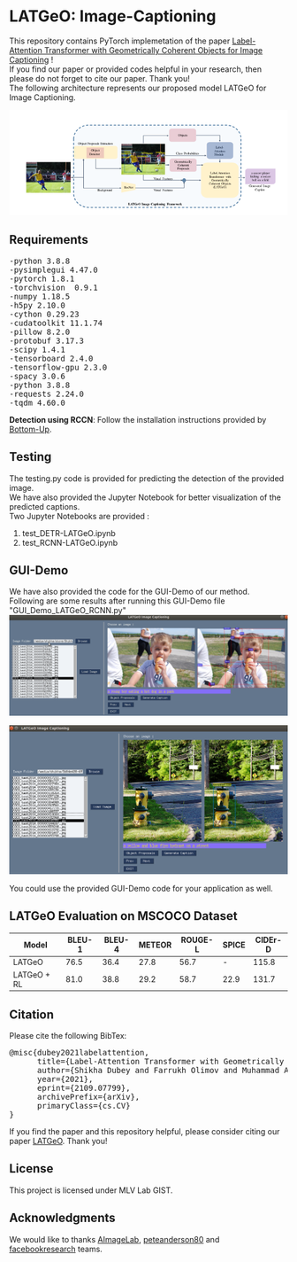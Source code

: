 # LATGeO: Image-Captioning
This repository contains PyTorch implemetation of the paper [Label-Attention Transformer with Geometrically Coherent Objects for Image Captioning](https://arxiv.org/pdf/2109.07799.pdf) ! \
If you find our paper or provided codes helpful in your research, then please do not forget to cite our paper. Thank you! \
The following architecture represents our proposed model LATGeO for Image Captioning. 

![alt text](https://github.com/shikha-gist/Image-Captioning/blob/main/caption_model/figure/arch.png)

## Requirements
<pre>
-python 3.8.8  
-pysimplegui 4.47.0
-pytorch 1.8.1
-torchvision  0.9.1
-numpy 1.18.5
-h5py 2.10.0 
-cython 0.29.23
-cudatoolkit 11.1.74
-pillow 8.2.0
-protobuf 3.17.3
-scipy 1.4.1
-tensorboard 2.4.0
-tensorflow-gpu 2.3.0
-spacy 3.0.6 
-python 3.8.8
-requests 2.24.0
-tqdm 4.60.0 
</pre>
**Detection using RCCN**: Follow the installation instructions provided by [Bottom-Up](https://github.com/peteanderson80/bottom-up-attention).
## Testing
The testing.py code is provided for predicting the detection of the provided image. \
We have also provided the Jupyter Notebook for better visualization of the predicted captions.\
Two Jupyter Notebooks are provided :
1. test_DETR-LATGeO.ipynb
2. test_RCNN-LATGeO.ipynb


## GUI-Demo
We have also provided the code for the GUI-Demo of our method.\
Following are some results after running this GUI-Demo file "GUI_Demo_LATGeO_RCNN.py"
![alt text](https://github.com/shikha-gist/Image-Captioning/blob/main/GUI_Demo_Results/demo6.png)

![alt text](https://github.com/shikha-gist/Image-Captioning/blob/main/GUI_Demo_Results/demo1.png)

You could use the provided GUI-Demo code for your application as well.


## LATGeO Evaluation on MSCOCO Dataset
Model | BLEU-1 | BLEU-4 | METEOR | ROUGE-L | SPICE | CIDEr-D 
--- | --- | --- | --- |--- |--- |--- 
LATGeO | 76.5 | 36.4 | 27.8 | 56.7 | - | 115.8
LATGeO + RL | 81.0 | 38.8 | 29.2 | 58.7 | 22.9 | 131.7 




## Citation
Please cite the following BibTex: 
<pre>
@misc{dubey2021labelattention, 
      title={Label-Attention Transformer with Geometrically Coherent Objects for Image Captioning}, 
      author={Shikha Dubey and Farrukh Olimov and Muhammad Aasim Rafique and Joonmo Kim and Moongu Jeon}, 
      year={2021}, 
      eprint={2109.07799}, 
      archivePrefix={arXiv}, 
      primaryClass={cs.CV} 
}
</pre>
If you find the paper and this repository helpful, please consider citing our paper [LATGeO](https://arxiv.org/pdf/2109.07799.pdf). Thank you!


## License
This project is licensed under MLV Lab GIST. 


## Acknowledgments
We would like to thanks [AImageLab](https://github.com/aimagelab/meshed-memory-transformer), [peteanderson80](https://github.com/peteanderson80/bottom-up-attention) and [facebookresearch](https://github.com/facebookresearch/detr) teams.
